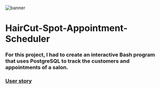 ![banner](https://github.com/z-bj/Haircut-Spot-Appointment-Scheduler/blob/master/Haircut_Spot_banner.webp)

# HairCut-Spot-Appointment-Scheduler

### For this project, I had to create an interactive Bash program that uses PostgreSQL to track the customers and appointments of a salon.

### [User story](https://github.com/z-bj/Haircut-Spot-Appointment-Scheduler/blob/master/User_story.md)
